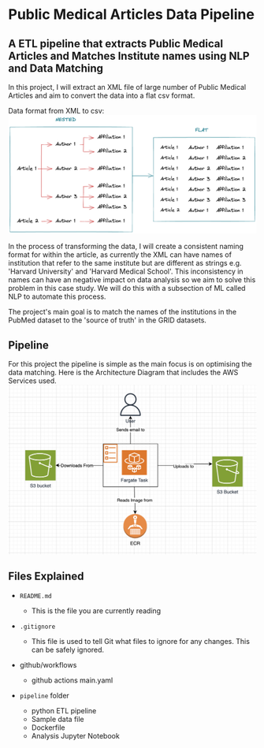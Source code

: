 # Public Medical Articles Data Pipeline

## A ETL pipeline that extracts Public Medical Articles and Matches Institute names using NLP and Data Matching
In this project, I will extract an XML file of large number of Public Medical Articles and aim to convert the data into a flat csv format.

Data format from XML to csv:
![data format in files](image-1.png)

In the process of transforming the data, I will create a consistent naming format for within the article, as currently the XML can have names of institution that refer to the same institute but are different as strings e.g. 'Harvard University' and 'Harvard Medical School'.
This inconsistency in names can have an negative impact on data analysis so we aim to solve this problem in this case study.
We will do this with a subsection of ML called NLP to automate this process.

The project's main goal is to match the names of the institutions in the PubMed dataset to the 'source of truth' in the GRID datasets.

## Pipeline
For this project the pipeline is simple as the main focus is on optimising the data matching. Here is the Architecture Diagram that includes the AWS Services used.
![Architect-Diagram](image-2.png)

## Files Explained

- `README.md`
  - This is the file you are currently reading
- `.gitignore`
  - This file is used to tell Git what files to ignore for any changes. This can be safely ignored.

- github/workflows
  - github actions main.yaml

- `pipeline` folder
  - python ETL pipeline
  - Sample data file
  - Dockerfile
  - Analysis Jupyter Notebook
